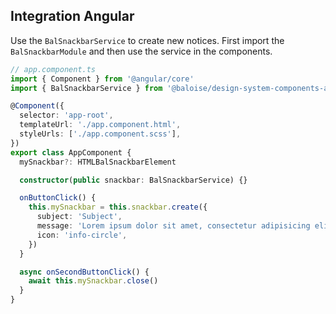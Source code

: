 ## Integration Angular

Use the `BalSnackbarService` to create new notices. First import the `BalSnackbarModule` and then use the service in the components.

```typescript
// app.component.ts
import { Component } from '@angular/core'
import { BalSnackbarService } from '@baloise/design-system-components-angular'

@Component({
  selector: 'app-root',
  templateUrl: './app.component.html',
  styleUrls: ['./app.component.scss'],
})
export class AppComponent {
  mySnackbar?: HTMLBalSnackbarElement

  constructor(public snackbar: BalSnackbarService) {}

  onButtonClick() {
    this.mySnackbar = this.snackbar.create({
      subject: 'Subject',
      message: 'Lorem ipsum dolor sit amet, consectetur adipisicing elit.',
      icon: 'info-circle',
    })
  }

  async onSecondButtonClick() {
    await this.mySnackbar.close()
  }
}
```
